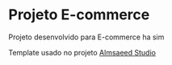 # Projeto E-commerce

Projeto desenvolvido para E-commerce ha sim

Template usado no projeto [Almsaeed Studio](https://almsaeedstudio.com)
